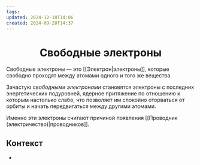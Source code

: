 ```yaml
---
tags: 
updated: 2024-12-18T14:06
created: 2024-09-20T14:37
---
```

<center> <h1> <b> Свободные электроны </b> </h1> </center>

 Свободные электроны — это [[Электрон|электроны]], которые свободно проходят между атомами одного и того же вещества.

Зачастую *свободными электронами* становятся электроны с последних энергетических подуровней, ядерное притяжение по отношению к которым настолько слабо, что позволяет им спокойно оторваться от орбиты и начать передвигаться между другими атомами.

Именно эти электроны считают причиной появления [[Проводник (электричество)|проводников]].
## Контекст
- 


